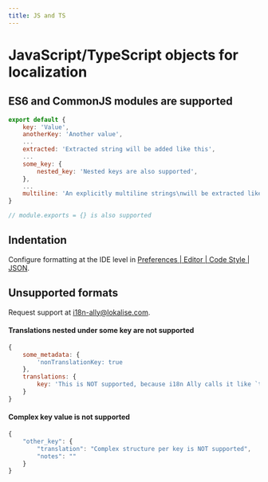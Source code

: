 ```yaml
---
title: JS and TS
---
```


# JavaScript/TypeScript objects for localization

## ES6 and CommonJS modules are supported
```js
export default {
    key: 'Value',
    anotherKey: 'Another value',
    ...
    extracted: 'Extracted string will be added like this',
    ...
    some_key: {
        nested_key: 'Nested keys are also supported',
    },
    ...
    multiline: 'An explicitly multiline strings\nwill be extracted like this.'
}

// module.exports = {} is also supported
```

## Indentation
Configure formatting at the IDE level in [Preferences | Editor | Code Style | JSON](phpstorm://settings?name=Editor--Code+Style--JSON).

## Unsupported formats
Request support at [i18n-ally@lokalise.com](mailto:i18n-ally@lokalise.com).

#### Translations nested under some key are not supported
```js
{
    some_metadata: {
        'nonTranslationKey: true
    },
    translations: {
        key: 'This is NOT supported, because i18n Ally calls it like `translations.key` while the app would use just `key`'
    }
}
```

#### Complex key value is not supported
```js
{
    "other_key": {
        "translation": "Complex structure per key is NOT supported",
        "notes": ""
    }
}
```